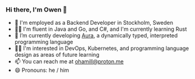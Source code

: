 ### Hi there, I'm Owen 👋

- 🏢 I'm employed as a Backend Developer in Stockholm, Sweden
- 👨‍💻 I'm fluent in Java and Go, and C#, and I'm currently learning Rust
- 🌱 I’m currently developing [Aura](https://github.com/ohamill/aura-lang), a dynamically typed, interpreted programming language
- 👨‍🎓 I'm interested in DevOps, Kubernetes, and programming language design as areas of future learning
- 📫 You can reach me at ohamill@proton.me
- 😄 Pronouns: he / him

<!--
**ohamill/ohamill** is a ✨ _special_ ✨ repository because its `README.md` (this file) appears on your GitHub profile.

Here are some ideas to get you started:

- 🔭 I’m currently working on ...
- 🌱 I’m currently learning ...
- 👯 I’m looking to collaborate on ...
- 🤔 I’m looking for help with ...
- 💬 Ask me about ...
- 📫 How to reach me: ...
- 😄 Pronouns: ...
- ⚡ Fun fact: ...
-->
